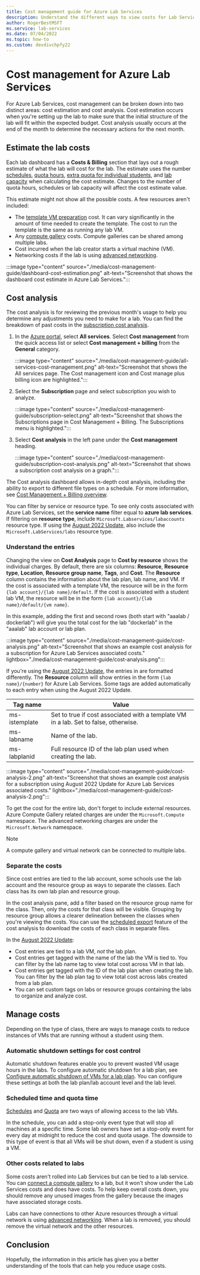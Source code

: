 ```yaml
---
title: Cost management guide for Azure Lab Services
description: Understand the different ways to view costs for Lab Services.
author: RogerBestMSFT
ms.service: lab-services
ms.date: 07/04/2022
ms.topic: how-to
ms.custom: devdivchpfy22
---
```


# Cost management for Azure Lab Services

For Azure Lab Services, cost management can be broken down into two distinct areas: cost estimation and cost analysis. Cost estimation occurs when you're setting up the lab to make sure that the initial structure of the lab will fit within the expected budget. Cost analysis usually occurs at the end of the month to determine the necessary actions for the next month.

## Estimate the lab costs

Each lab dashboard has a **Costs & Billing** section that lays out a rough estimate of what the lab will cost for the lab. The estimate uses the number [schedules](classroom-labs-concepts.md#schedules), [quota hours](classroom-labs-concepts.md#quota), [extra quota for individual students](how-to-configure-student-usage.md#set-additional-quotas-for-specific-users), and [lab capacity](how-to-manage-vm-pool.md#set-lab-capacity) when calculating the cost estimate.  Changes to the number of quota hours, schedules or lab capacity will affect the cost estimate value.

This estimate might not show all the possible costs. A few resources aren't included:

- The [template VM preparation](how-to-create-manage-template.md#update-a-template-vm) cost. It can vary significantly in the amount of time needed to create the template. The cost to run the template is the same as running any lab VM.
- Any [compute gallery](how-to-use-shared-image-gallery.md) costs. Compute galleries can be shared among multiple labs.
- Cost incurred when the lab creator starts a virtual machine (VM).
- Networking costs if the lab is using [advanced networking](how-to-connect-vnet-injection.md).

:::image type="content" source="./media/cost-management-guide/dashboard-cost-estimation.png" alt-text="Screenshot that shows the dashboard cost estimate in Azure Lab Services.":::

## Cost analysis

The cost analysis is for reviewing the previous month's usage to help you determine any adjustments you need to make for a lab. You can find the breakdown of past costs in the [subscription cost analysis](../cost-management-billing/costs/quick-acm-cost-analysis.md). 

1. In the [Azure portal](https://portal.azure.com), select **All services**.  Select **Cost management** from the quick access list or select **Cost management + billing** from the **General** category.

    :::image type="content" source="./media/cost-management-guide/all-services-cost-management.png" alt-text="Screenshot that shows the All services page.  The Cost management icon and Cost manage plus billing icon are highlighted.":::
1. Select the **Subscription** page and select subscription you wish to analyze.

    :::image type="content" source="./media/cost-management-guide/subscription-select.png" alt-text="Screenshot that shows the Subscriptions page in Cost Management + Billing.  The Subscriptions menu is highlighted.":::

1. Select **Cost analysis** in the left pane under the **Cost management** heading.

    :::image type="content" source="./media/cost-management-guide/subscription-cost-analysis.png" alt-text="Screenshot that shows a subscription cost analysis on a graph.":::

The Cost analysis dashboard allows in-depth cost analysis, including the ability to export to different file types on a schedule. For more information, see [Cost Management + Billing overview](../cost-management-billing/cost-management-billing-overview.md).

You can filter by service or resource type. To see only costs associated with Azure Lab Services, set the **service name** filter equal to **azure lab services**.  If filtering on **resource type**, include `Microsoft.Labservices/labaccounts` resource type.  If using the [August 2022 Update](lab-services-whats-new.md), also include the `Microsoft.LabServices/labs` resource type.

### Understand the entries

Changing the view on **Cost Analysis** page to **Cost by resource** shows the individual charges.  By default, there are six columns: **Resource**, **Resource type**, **Location**, **Resource group name**, **Tags**, and **Cost**.   The **Resource** column contains the information about the lab plan, lab name, and VM. If the cost is associated with a template VM, the resource will be in the form `{lab account}/{lab name}/default`.  If the cost is associated with a student lab VM, the resource will be in the form `{lab account}/{lab name}/default/{vm name}`.

In this example, adding the first and second rows (both start with "aaalab / dockerlab") will give you the total cost for the lab "dockerlab" in the "aaalab" lab account or lab plan.

:::image type="content" source="./media/cost-management-guide/cost-analysis.png" alt-text="Screenshot that shows an example cost analysis for a subscription for Azure Lab Services associated costs." lightbox="./media/cost-management-guide/cost-analysis.png":::

If you're using the [August 2022 Update](lab-services-whats-new.md), the entries in are formatted differently.  The **Resource** column will show entries in the form `{lab name}/{number}` for Azure Lab Services. Some tags are added automatically to each entry when using the August 2022 Update.

| Tag name | Value |
| -------- | ----- |
| ms-istemplate | Set to true if cost associated with a template VM in a lab.  Set to false, otherwise. |
| ms-labname | Name of the lab. |
| ms-labplanid | Full resource ID of the lab plan used when creating the lab. |

:::image type="content" source="./media/cost-management-guide/cost-analysis-2.png" alt-text="Screenshot that shows an example cost analysis for a subscription using August 2022 Update for Azure Lab Services associated costs." lightbox="./media/cost-management-guide/cost-analysis-2.png":::

To get the cost for the entire lab, don't forget to include external resources.  Azure Compute Gallery related charges are under the `Microsoft.Compute` namespace.  The advanced networking charges are under the `Microsoft.Network` namespace.

> [!NOTE]
> A compute gallery and virtual network can be connected to multiple labs.

### Separate the costs

Since cost entries are tied to the lab account, some schools use the lab account and the resource group as ways to separate the classes. Each class has its own lab plan and resource group.

In the cost analysis pane, add a filter based on the resource group name for the class. Then, only the costs for that class will be visible. Grouping by resource group allows a clearer delineation between the classes when you're viewing the costs. You can use the [scheduled export](../cost-management-billing/costs/tutorial-export-acm-data.md) feature of the cost analysis to download the costs of each class in separate files.

In the [August 2022 Update](lab-services-whats-new.md):

- Cost entries are tied to a lab VM, *not* the lab plan.  
- Cost entries get tagged with the name of the lab the VM is tied to. You can filter by the lab name tag to view total cost across VM in that lab.
- Cost entries get tagged with the ID of the lab plan when creating the lab. You can filter by the lab plan tag to view total cost across labs created from a lab plan.
- You can set custom tags on labs or resource groups containing the labs to organize and analyze cost.

## Manage costs

Depending on the type of class, there are ways to manage costs to reduce instances of VMs that are running without a student using them.

### Automatic shutdown settings for cost control

Automatic shutdown features enable you to prevent wasted VM usage hours in the labs. To configure automatic shutdown for a lab plan, see [Configure automatic shutdown of VMs for a lab plan](how-to-configure-auto-shutdown-lab-plans.md).  You can configure these settings at both the lab plan/lab account level and the lab level.

### Scheduled time and quota time

[Schedules](classroom-labs-concepts.md#schedules) and [Quota](classroom-labs-concepts.md#quota) are two ways of allowing access to the lab VMs.

In the schedule, you can add a stop-only event type that will stop all machines at a specific time. Some lab owners have set a stop-only event for every day at midnight to reduce the cost and quota usage. The downside to this type of event is that all VMs will be shut down, even if a student is using a VM.

### Other costs related to labs

Some costs aren't rolled into Lab Services but can be tied to a lab service. You can [connect a compute gallery](how-to-attach-detach-shared-image-gallery.md) to a lab, but it won't show under the Lab Services costs and does have costs. To help keep overall costs down, you should remove any unused images from the gallery because the images have associated storage costs.

Labs can have connections to other Azure resources through a virtual network is using [advanced networking](how-to-connect-vnet-injection.md). When a lab is removed, you should remove the virtual network and the other resources.

## Conclusion

Hopefully, the information in this article has given you a better understanding of the tools that can help you reduce usage costs.
